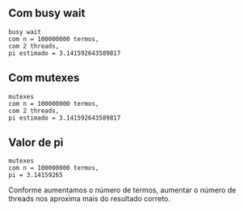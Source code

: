 ## Com busy wait

```
busy wait
com n = 100000000 termos,
com 2 threads,
pi estimado = 3.141592643589817
```

## Com mutexes
```
mutexes
com n = 100000000 termos,
com 2 threads,
pi estimado = 3.141592643589817
```

## Valor de pi
```
mutexes
com n = 100000000 termos,
pi = 3.14159265
```


Conforme aumentamos o número de termos, aumentar o número de threads nos aproxima mais do resultado correto.
